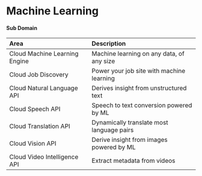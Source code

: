 # Machine Learning

#### Sub Domain

| Area | Description |
| :--- | :--- |
| Cloud Machine Learning Engine | Machine learning on any data, of any size |
| Cloud Job Discovery | Power your job site with machine learning |
| Cloud Natural Language API | Derives insight from unstructured text |
| Cloud Speech API | Speech to text conversion powered by ML |
| Cloud Translation API | Dynamically translate most language pairs |
| Cloud Vision API | Derive insight from images powered by ML |
| Cloud Video Intelligence API | Extract metadata from videos |



